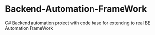 # Backend-Automation-FrameWork
C# Backend automation project with code base for extending to real BE Automation FrameWork
